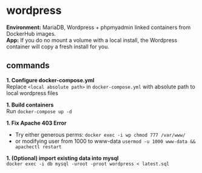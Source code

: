# wordpress

**Environment:** MariaDB, Wordpress + phpmyadmin linked containers from DockerHub images.  
**App:** If you do no mount a volume with a local install, the Wordpress container will copy a fresh install for you.

## commands

**1. Configure docker-compose.yml**  
Replace `<local absolute path>` in `docker-compose.yml` with absolute path to local wordpress files

**1. Build containers**  
Run `docker-compose up -d`

**1. Fix Apache 403 Error**  
- Try either generous perms:
`docker exec -i wp chmod 777 /var/www/`
- or modifying user from 1000 to www-data
`usermod -u 1000 www-data && apachectl restart`

**1. (Optional) import existing data into mysql**  
`docker exec -i db mysql -uroot -proot wordpress < latest.sql`

